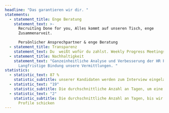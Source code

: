 ```yaml
---
headline: "Das garantieren wir dir. "
statements:
  - statement_title: Enge Beratung
    statement_text: >-
      Recruiting Done for you, Alles kommt auf unseren Tisch, enge
      Zusammenarveit.

      Persönlicher Ansprechpartner & enge Beratung
  - statement_title: Transparenz
    statement_text: Du  weißt wofür du zahlst. Weekly Progress Meetings & Reportings.
  - statement_title: Nachhaltigkeit
    statement_text: "Ganzeinheitliche Analyse und Verbesserung der HR Prozesse.
      Langfristige Bindung unsere Vermittlungen. "
statistics:
  - statistic_text: 87 %
    statistic_subtitle: unserer Kandidaten werden zum Interview eingeladen
  - statistic_text: "19"
    statistic_subtitle: Die durchschnittliche Anzahl an Tagen, um eine Position zu besetzten
  - statistic_text: "2"
    statistic_subtitle: Die durchschnittliche Anzahl an Tagen, bis wir die ersten 3
      Profile schicken
---
```

